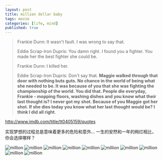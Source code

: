 ```yaml
---
layout: post 
title: million dollar baby
tags: movie
categories: [life, mind]
published: true
---
```


>Frankie Dunn: It wasn't fault. I was wrong to say that.
>
>Eddie Scrap-Iron Dupris: You damn right. I found you a fighter. You made her the
>best fighter she could be.
>
>Frankie Dunn: I killed her.
>
>Eddie Scrap-Iron Dupris: Don't say that. **Maggie walked through that door with
>nothing buts guts. No chance in the world of being what she needed to be. It was
>because of you that she was fighting the championship of the world. You did
>that. People die everyday, Frankie - mopping floors, washing dishes and you know
>what their last thought is? I never got my shot. Because of you Maggie got her
>shot. If she dies today you know what her last thought would be? I think I did
>all right**.

<http://www.imdb.com/title/tt0405159/quotes>




实现梦想的过程总是意味着更多的危险和意外...
一生的安然和一年的绚烂相比，你会选择哪样？




![million](/images/million-dollar-baby/million-01.PNG)
![million](/images/million-dollar-baby/million-02.PNG)
![million](/images/million-dollar-baby/million-03.PNG)
![million](/images/million-dollar-baby/million-04.PNG)
![million](/images/million-dollar-baby/million-05.PNG)
![million](/images/million-dollar-baby/million-06.PNG)
![million](/images/million-dollar-baby/million-07.PNG)
![million](/images/million-dollar-baby/million-08.PNG)
![million](/images/million-dollar-baby/million-09.PNG)
![million](/images/million-dollar-baby/million-10.PNG)

